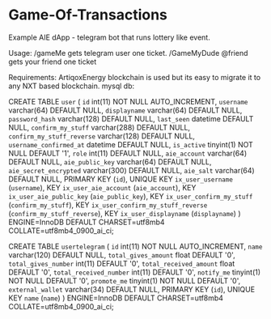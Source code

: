 # Game-Of-Transactions
Example AIE dApp - telegram bot that runs lottery like event.

Usage:
/gameMe gets telegram user one ticket.
/GameMyDude @friend gets your friend one ticket

Requirements:
ArtiqoxEnergy blockchain is used but its easy to migrate it to any NXT based blockchain.
mysql db:

CREATE TABLE `user` (
  `id` int(11) NOT NULL AUTO_INCREMENT,
  `username` varchar(64) DEFAULT NULL,
  `displayname` varchar(64) DEFAULT NULL,
  `password_hash` varchar(128) DEFAULT NULL,
  `last_seen` datetime DEFAULT NULL,
  `confirm_my_stuff` varchar(288) DEFAULT NULL,
  `confirm_my_stuff_reverse` varchar(128) DEFAULT NULL,
  `username_confirmed_at` datetime DEFAULT NULL,
  `is_active` tinyint(1) NOT NULL DEFAULT '1',
  `role` int(11) DEFAULT NULL,
  `aie_account` varchar(64) DEFAULT NULL,
  `aie_public_key` varchar(64) DEFAULT NULL,
  `aie_secret_encrypted` varchar(300) DEFAULT NULL,
  `aie_salt` varchar(64) DEFAULT NULL,
  PRIMARY KEY (`id`),
  UNIQUE KEY `ix_user_username` (`username`),
  KEY `ix_user_aie_account` (`aie_account`),
  KEY `ix_user_aie_public_key` (`aie_public_key`),
  KEY `ix_user_confirm_my_stuff` (`confirm_my_stuff`),
  KEY `ix_user_confirm_my_stuff_reverse` (`confirm_my_stuff_reverse`),
  KEY `ix_user_displayname` (`displayname`)
) ENGINE=InnoDB DEFAULT CHARSET=utf8mb4 COLLATE=utf8mb4_0900_ai_ci;

CREATE TABLE `usertelegram` (
  `id` int(11) NOT NULL AUTO_INCREMENT,
  `name` varchar(120) DEFAULT NULL,
  `total_gives_amount` float DEFAULT '0',
  `total_gives_number` int(11) DEFAULT '0',
  `total_received_amount` float DEFAULT '0',
  `total_received_number` int(11) DEFAULT '0',
  `notify_me` tinyint(1) NOT NULL DEFAULT '0',
  `promote_me` tinyint(1) NOT NULL DEFAULT '0',
  `external_wallet` varchar(34) DEFAULT NULL,
  PRIMARY KEY (`id`),
  UNIQUE KEY `name` (`name`)
) ENGINE=InnoDB DEFAULT CHARSET=utf8mb4 COLLATE=utf8mb4_0900_ai_ci;
